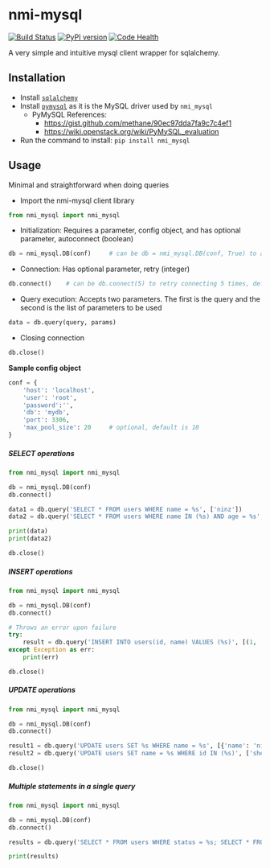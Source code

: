 nmi-mysql
=======================
[![Build Status](https://travis-ci.org/pprmint/nmi_mysql.svg?branch=master)](https://travis-ci.org/pprmint/nmi_mysql)
[![PyPI version](https://badge.fury.io/py/nmi_mysql.svg)](https://badge.fury.io/py/nmi_mysql)
[![Code Health](https://landscape.io/github/pprmint/nmi_mysql/master/landscape.svg?style=flat)](https://landscape.io/github/pprmint/nmi_mysql/master)


A very simple and intuitive mysql client wrapper for sqlalchemy.

## Installation

- Install [`sqlalchemy`](http://www.sqlalchemy.org/)
- Install [`pymysql`](http://www.pymysql.org/) as it is the MySQL driver used by `nmi_mysql`
  - PyMySQL References:
    - https://gist.github.com/methane/90ec97dda7fa9c7c4ef1
    - https://wiki.openstack.org/wiki/PyMySQL_evaluation
- Run the command to install: `pip install nmi_mysql`

## Usage

Minimal and straightforward when doing queries

- Import the nmi-mysql client library

```python
from nmi_mysql import nmi_mysql
```

- Initialization: Requires a parameter, config object, and has optional parameter, autoconnect (boolean)

```python
db = nmi_mysql.DB(conf)     # can be db = nmi_mysql.DB(conf, True) to auto-connect, default is False or do not connect
```

- Connection: Has optional parameter, retry (integer)

```python
db.connect()    # can be db.connect(5) to retry connecting 5 times, default is 0 or do no retry
```

- Query execution: Accepts two parameters. The first is the query and the second is the list of parameters to be used

```python
data = db.query(query, params)
```

- Closing connection

```python
db.close()
```

**Sample config object**

```python
conf = {
    'host': 'localhost',
    'user': 'root',
    'password':'',
    'db': 'mydb',
    'port': 3306,
    'max_pool_size': 20     # optional, default is 10
}
```

##### SELECT operations

```python
from nmi_mysql import nmi_mysql

db = nmi_mysql.DB(conf)
db.connect()

data1 = db.query('SELECT * FROM users WHERE name = %s', ['ninz'])
data2 = db.query('SELECT * FROM users WHERE name IN (%s) AND age = %s', [['john', 'doe'], 10])

print(data)
print(data2)

db.close()
```

##### INSERT operations

```python
from nmi_mysql import nmi_mysql

db = nmi_mysql.DB(conf)
db.connect()

# Throws an error upon failure
try:
    result = db.query('INSERT INTO users(id, name) VALUES (%s)', [(1, 'jasper'), (2, 'jv')])
except Exception as err:
    print(err)

db.close()
```

##### UPDATE operations

```python
from nmi_mysql import nmi_mysql

db = nmi_mysql.DB(conf)
db.connect()

result1 = db.query('UPDATE users SET %s WHERE name = %s', [{'name': 'ninz'}, 'jasper'])
result2 = db.query('UPDATE users SET name = %s WHERE id IN (%s)', ['sherwin', [1, 2]])

db.close()
```

##### Multiple statements in a single query

```python
from nmi_mysql import nmi_mysql

db = nmi_mysql.DB(conf)
db.connect()

results = db.query('SELECT * FROM users WHERE status = %s; SELECT * FROM users WHERE status = %s', ['active', 'inactive'])

print(results)
```
